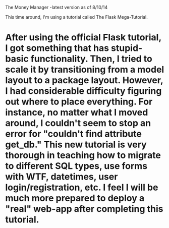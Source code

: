 The Money Manager
-latest version as of 8/10/14

This time around, I'm using a tutorial called The Flask Mega-Tutorial.

After using the official Flask tutorial, I got something that has stupid-basic functionality.  Then, I tried to scale it by transitioning from a model layout to a package layout.  However, I had considerable difficulty figuring out where to place everything. For instance, no matter what I moved around, I couldn't seem to stop an error for "couldn't find attribute get_db."  This new tutorial is very thorough in teaching how to migrate to different SQL types, use forms with WTF, datetimes, user login/registration, etc.  I feel I will be much more prepared to deploy a "real" web-app after completing this tutorial.
===

